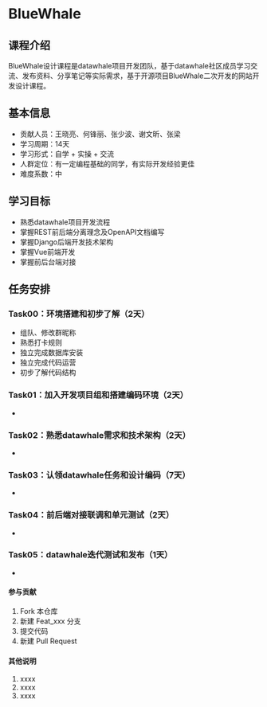 # BlueWhale

## 课程介绍

BlueWhale设计课程是datawhale项目开发团队，基于datawhale社区成员学习交流、发布资料、分享笔记等实际需求，基于开源项目BlueWhale二次开发的网站开发设计课程。


## 基本信息

- 贡献人员：王晓亮、何锋丽、张少波、谢文昕、张梁
- 学习周期：14天
- 学习形式：自学 + 实操 + 交流
- 人群定位：有一定编程基础的同学，有实际开发经验更佳
- 难度系数：中


## 学习目标

- 熟悉datawhale项目开发流程
- 掌握REST前后端分离理念及OpenAPI文档编写
- 掌握Django后端开发技术架构
- 掌握Vue前端开发
- 掌握前后台端对接

## 任务安排

### Task00：环境搭建和初步了解（2天）

- 组队、修改群昵称
- 熟悉打卡规则
- 独立完成数据库安装
- 独立完成代码运营
- 初步了解代码结构

### Task01：加入开发项目组和搭建编码环境（2天）
- 
### Task02：熟悉datawhale需求和技术架构（2天）
- 
### Task03：认领datawhale任务和设计编码（7天）
- 
### Task04：前后端对接联调和单元测试（2天）
- 
### Task05：datawhale迭代测试和发布（1天）
- 


#### 参与贡献

1.  Fork 本仓库
2.  新建 Feat_xxx 分支
3.  提交代码
4.  新建 Pull Request


#### 其他说明

1.  xxxx
2.  xxxx
3.  xxxx